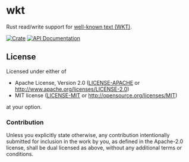 wkt
===

Rust read/write support for [well-known text (WKT)](https://en.wikipedia.org/wiki/Well-known_text).

[![Crate][crates-badge]][crates-url]
[![API Documentation][docs-badge]][docs-url]

[crates-badge]: https://img.shields.io/crates/v/wkt.svg
[crates-url]: https://crates.io/crates/wkt
[docs-badge]: https://img.shields.io/crates/v/wkt.svg
[docs-url]: https://docs.rs/wkt

## License

Licensed under either of

 * Apache License, Version 2.0 ([LICENSE-APACHE](LICENSE-APACHE) or http://www.apache.org/licenses/LICENSE-2.0)
 * MIT license ([LICENSE-MIT](LICENSE-MIT) or http://opensource.org/licenses/MIT)

at your option.

### Contribution

Unless you explicitly state otherwise, any contribution intentionally submitted
for inclusion in the work by you, as defined in the Apache-2.0 license, shall be dual licensed as above, without any
additional terms or conditions.
